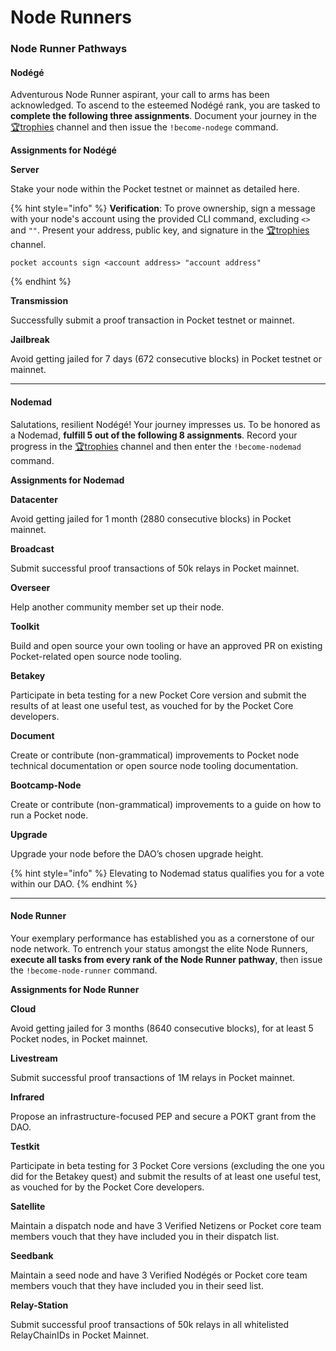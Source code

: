 # Node Runners

### Node Runner Pathways

#### Nodégé

Adventurous Node Runner aspirant, your call to arms has been acknowledged. To ascend to the esteemed Nodégé rank, you are tasked to **complete the following three assignments**. Document your journey in the [🏆trophies](https://discord.com/channels/553741558869131266/763504639299289138) channel and then issue the `!become-nodege` command.

**Assignments for Nodégé**

**Server**

Stake your node within the Pocket testnet or mainnet as detailed here.

{% hint style="info" %}
**Verification**: To prove ownership, sign a message with your node's account using the provided CLI command, excluding `<>` and `""`. Present your address, public key, and signature in the [🏆trophies](https://discord.com/channels/553741558869131266/763504639299289138) channel.

```
pocket accounts sign <account address> "account address"
```
{% endhint %}

**Transmission**

Successfully submit a proof transaction in Pocket testnet or mainnet.

**Jailbreak**

Avoid getting jailed for 7 days (672 consecutive blocks) in Pocket testnet or mainnet.

***

#### Nodemad

Salutations, resilient Nodégé! Your journey impresses us. To be honored as a Nodemad, **fulfill 5 out of the following 8 assignments**. Record your progress in the [🏆trophies](https://discord.com/channels/553741558869131266/763504639299289138) channel and then enter the `!become-nodemad` command.

**Assignments for Nodemad**

**Datacenter**

Avoid getting jailed for 1 month (2880 consecutive blocks) in Pocket mainnet.

**Broadcast**

Submit successful proof transactions of 50k relays in Pocket mainnet.

**Overseer**

Help another community member set up their node.

**Toolkit**

Build and open source your own tooling or have an approved PR on existing Pocket-related open source node tooling.

**Betakey**

Participate in beta testing for a new Pocket Core version and submit the results of at least one useful test, as vouched for by the Pocket Core developers.

**Document**

Create or contribute (non-grammatical) improvements to Pocket node technical documentation or open source node tooling documentation.

**Bootcamp-Node**

Create or contribute (non-grammatical) improvements to a guide on how to run a Pocket node.

**Upgrade**

Upgrade your node before the DAO’s chosen upgrade height.

{% hint style="info" %}
Elevating to Nodemad status qualifies you for a vote within our DAO.
{% endhint %}

***

#### Node Runner

Your exemplary performance has established you as a cornerstone of our node network. To entrench your status amongst the elite Node Runners, **execute all tasks from every rank of the Node Runner pathway**, then issue the `!become-node-runner` command.

**Assignments for Node Runner**

**Cloud**

Avoid getting jailed for 3 months (8640 consecutive blocks), for at least 5 Pocket nodes, in Pocket mainnet.

**Livestream**

Submit successful proof transactions of 1M relays in Pocket mainnet.

**Infrared**

Propose an infrastructure-focused PEP and secure a POKT grant from the DAO.

**Testkit**

Participate in beta testing for 3 Pocket Core versions (excluding the one you did for the Betakey quest) and submit the results of at least one useful test, as vouched for by the Pocket Core developers.

**Satellite**

Maintain a dispatch node and have 3 Verified Netizens or Pocket core team members vouch that they have included you in their dispatch list.

**Seedbank**

Maintain a seed node and have 3 Verified Nodégés or Pocket core team members vouch that they have included you in their seed list.

**Relay-Station**

Submit successful proof transactions of 50k relays in all whitelisted RelayChainIDs in Pocket Mainnet.
